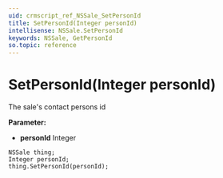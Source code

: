 ```yaml
---
uid: crmscript_ref_NSSale_SetPersonId
title: SetPersonId(Integer personId)
intellisense: NSSale.SetPersonId
keywords: NSSale, GetPersonId
so.topic: reference
---
```


# SetPersonId(Integer personId)

The sale's contact persons id

**Parameter:** 
 - **personId** Integer

```crmscript
NSSale thing;
Integer personId;
thing.SetPersonId(personId);
```

